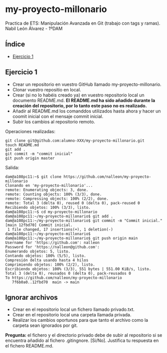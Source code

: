 # my-proyecto-millonario
Practica de ETS: Manipulación Avanzada en Git (trabajo con tags y ramas).
Nabil León Álvarez - 1ºDAM

## Índice
* [Ejercicio 1](#ejercicio-1)


## Ejercicio 1
* Crear un repositorio en vuestro GitHub llamado my-proyecto-millonario.
* Clonar vuestro repositio en local.
* Crear (si no lo habéis creado ya) en vuestro repositorio local un documento README.md. __El README.md ha sido añadido durante la creación del repositorio, por lo tanto este paso no es realizado.__
* Añadir al README.md los comanddos utilizados hasta ahora y hacer un coomit inicial con el mensaje commit inicial.
* Subir los cambios al repositorio remoto.

Operaciones realizadas:
```code
git clone git@github.com:alumno-XXX/my-proyecto-millonario.git
touch README.md
git add .
git commit -m "commit inicial"
git push origin master
```

Salida:
```code
dam@a108pc11:~$ git clone https://github.com/nalleon/my-proyecto-millonario
Clonando en 'my-proyecto-millonario'...
remote: Enumerating objects: 3, done.
remote: Counting objects: 100% (3/3), done.
remote: Compressing objects: 100% (2/2), done.
remote: Total 3 (delta 0), reused 0 (delta 0), pack-reused 0
Recibiendo objetos: 100% (3/3), listo.
dam@a108pc11:~$ cd my-proyecto-millonario
dam@a108pc11:~/my-proyecto-millonario$ git add .
dam@a108pc11:~/my-proyecto-millonario$ git commit -m "Commit inicial."
[main 12fbd70] Commit inicial.
 1 file changed, 17 insertions(+), 1 deletion(-)
dam@a108pc11:~/my-proyecto-millonario$ 
dam@a108pc11:~/my-proyecto-millonario$ git push origin main
Username for 'https://github.com': nalleon
Password for 'https://nalleon@github.com': 
Enumerando objetos: 5, listo.
Contando objetos: 100% (5/5), listo.
Compresión delta usando hasta 4 hilos
Comprimiendo objetos: 100% (2/2), listo.
Escribiendo objetos: 100% (3/3), 551 bytes | 551.00 KiB/s, listo.
Total 3 (delta 0), reusados 0 (delta 0), pack-reusados 0
To https://github.com/nalleon/my-proyecto-millonario
   7f6b0a0..12fbd70  main -> main
```

## Ignorar archivos
* Crear en el repositorio local un fichero llamado privado.txt.
* Crear en el repositorio local una carpeta llamada privada.
* Realizar los cambios oportunos para que tanto el archivo como la carpeta sean ignorados por git.



**Pregunta:** el fichero y el directorio privado debe de subir al repositorio si se encuentra añadido al fichero .gitingnore. [Si/No]. Justifica tu respuesta en el fichero README.md.

```code

```
